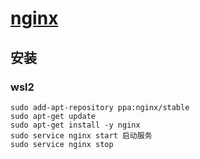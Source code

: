 # [nginx](https://nginx.org/en/)

## 安装

### wsl2

```shell
sudo add-apt-repository ppa:nginx/stable
sudo apt-get update
sudo apt-get install -y nginx
sudo service nginx start 启动服务
sudo service nginx stop
```
